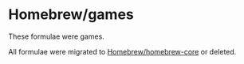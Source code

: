 # Homebrew/games
These formulae were games.

All formulae were migrated to [Homebrew/homebrew-core](https://github.com/Homebrew/homebrew-core) or deleted.
